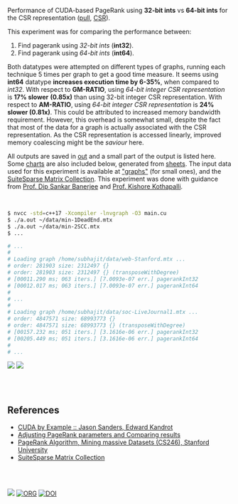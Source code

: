 Performance of CUDA-based PageRank using **32-bit ints** vs **64-bit ints**
for the CSR representation ([pull], [CSR]).

This experiment was for comparing the performance between:
1. Find pagerank using *32-bit ints* (**int32**).
2. Find pagerank using *64-bit ints* (**int64**).

Both datatypes were attempted on different types of graphs, running each
technique 5 times per graph to get a good time measure. It seems using **int64**
datatype **increases execution time by 6-35%**, when compared to *int32*. With
respect to **GM-RATIO**, using *64-bit integer CSR representation* is **17%
slower** **(0.85x)** than using 32-bit integer CSR representation. With respect
to **AM-RATIO**, using *64-bit integer CSR representation* is **24% slower
(0.81x)**. This could be attributed to increased memory bandwidth requirement.
However, this overhead is somewhat small, despite the fact that most of the data
for a graph is actually associated with the CSR representation. As the CSR
representation is accessed linearly, improved memory coalescing might be the
*saviour* here.

All outputs are saved in [out](out/) and a small part of the output is listed
here. Some [charts] are also included below, generated from [sheets]. The input
data used for this experiment is available at ["graphs"] (for small ones), and
the [SuiteSparse Matrix Collection]. This experiment was done with guidance
from [Prof. Dip Sankar Banerjee] and [Prof. Kishore Kothapalli].

<br>

```bash
$ nvcc -std=c++17 -Xcompiler -lnvgraph -O3 main.cu
$ ./a.out ~/data/min-1DeadEnd.mtx
$ ./a.out ~/data/min-2SCC.mtx
$ ...

# ...
#
# Loading graph /home/subhajit/data/web-Stanford.mtx ...
# order: 281903 size: 2312497 {}
# order: 281903 size: 2312497 {} (transposeWithDegree)
# [00011.290 ms; 063 iters.] [7.0093e-07 err.] pagerankInt32
# [00012.017 ms; 063 iters.] [7.0093e-07 err.] pagerankInt64
#
# ...
#
# Loading graph /home/subhajit/data/soc-LiveJournal1.mtx ...
# order: 4847571 size: 68993773 {}
# order: 4847571 size: 68993773 {} (transposeWithDegree)
# [00157.232 ms; 051 iters.] [3.1616e-06 err.] pagerankInt32
# [00205.449 ms; 051 iters.] [3.1616e-06 err.] pagerankInt64
#
# ...
```

[![](https://i.imgur.com/YF3yxlJ.png)][sheetp]
[![](https://i.imgur.com/wpbOzEz.png)][sheetp]

<br>
<br>


## References

- [CUDA by Example :: Jason Sanders, Edward Kandrot](https://gist.github.com/wolfram77/72c51e494eaaea1c21a9c4021ad0f320)
- [Adjusting PageRank parameters and Comparing results](https://arxiv.org/abs/2108.02997)
- [PageRank Algorithm, Mining massive Datasets (CS246), Stanford University](https://www.youtube.com/watch?v=ke9g8hB0MEo)
- [SuiteSparse Matrix Collection]

<br>
<br>

[![](https://i.imgur.com/UN5uFOX.png)](https://www.youtube.com/watch?v=rKv_l1RnSqs)
[![ORG](https://img.shields.io/badge/org-puzzlef-green?logo=Org)](https://puzzlef.github.io)
[![DOI](https://zenodo.org/badge/434924874.svg)](https://zenodo.org/badge/latestdoi/434924874)

[Prof. Dip Sankar Banerjee]: https://sites.google.com/site/dipsankarban/
[Prof. Kishore Kothapalli]: https://www.iiit.ac.in/people/faculty/kkishore/
[SuiteSparse Matrix Collection]: https://sparse.tamu.edu
["graphs"]: https://github.com/puzzlef/graphs
[pull]: https://github.com/puzzlef/pagerank-push-vs-pull
[CSR]: https://github.com/puzzlef/pagerank-class-vs-csr
[charts]: https://photos.app.goo.gl/Z3bJ8MTR8LrT3NHg9
[sheets]: https://docs.google.com/spreadsheets/d/1d1YsfEv5967W4cZTJicZ0IQk23IXDIP97-WoVUozpCg/edit?usp=sharing
[sheetp]: https://docs.google.com/spreadsheets/d/e/2PACX-1vQeG20hGWF2s5Li0h9zTdKxlRxM792216klp_s4X-eGQCXg-0_ri4qkE_qALZDl28bXUFy4bR16FNXA/pubhtml

